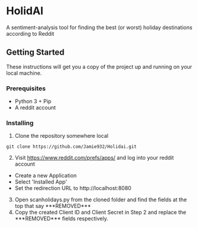 # HolidAI

A sentiment-analysis tool for finding the best (or worst) holiday destinations according to Reddit

## Getting Started

These instructions will get you a copy of the project up and running on your local machine.

### Prerequisites

* Python 3 + Pip
* A reddit account

### Installing

1. Clone the repository somewhere local

```
git clone https://github.com/Jamie932/Holidai.git
```

2. Visit https://www.reddit.com/prefs/apps/ and log into your reddit account
* Create a new Application
* Select 'Installed App'
* Set the redirection URL to http://localhost:8080

3. Open scanholidays.py from the cloned folder and find the fields at the top that say \*\*\*REMOVED***  
4. Copy the created Client ID and Client Secret in Step 2 and replace the \*\*\*REMOVED*** fields respectively.
